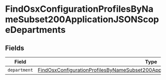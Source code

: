 # FindOsxConfigurationProfilesByNameSubset200ApplicationJSONScopeDepartments


## Fields

| Field                                                                                                                                                                                                   | Type                                                                                                                                                                                                    | Required                                                                                                                                                                                                | Description                                                                                                                                                                                             |
| ------------------------------------------------------------------------------------------------------------------------------------------------------------------------------------------------------- | ------------------------------------------------------------------------------------------------------------------------------------------------------------------------------------------------------- | ------------------------------------------------------------------------------------------------------------------------------------------------------------------------------------------------------- | ------------------------------------------------------------------------------------------------------------------------------------------------------------------------------------------------------- |
| `department`                                                                                                                                                                                            | [FindOsxConfigurationProfilesByNameSubset200ApplicationJSONScopeDepartmentsDepartment](../../models/operations/findosxconfigurationprofilesbynamesubset200applicationjsonscopedepartmentsdepartment.md) | :heavy_minus_sign:                                                                                                                                                                                      | N/A                                                                                                                                                                                                     |
